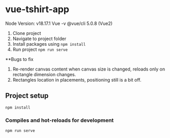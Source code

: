 # vue-tshirt-app
Node Version: v18.17.1
Vue -v @vue/cli 5.0.8 (Vue2)

1. Clone project
2. Navigate to project folder
3. Install packages using `npm install`
4. Run project `npm run serve`

**Bugs to fix
1. Re-render canvas content when canvas size is changed, reloads only on rectangle dimension changes.
2. Rectangles location in placements, positioning still is a bit off.

## Project setup
```
npm install
```

### Compiles and hot-reloads for development
```
npm run serve
```
